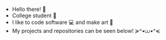- Hello there! 👋
- College student 🏫
- I like to code software 💻 and make art 🎨
- My projects and repositories can be seen below! ≽^•⩊•^≼
